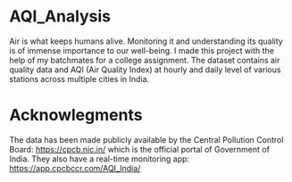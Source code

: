 # AQI_Analysis
Air is what keeps humans alive. Monitoring it and understanding its quality is of immense importance to our well-being. I made this project with the help of my batchmates for a college assignment. The dataset contains air quality data and AQI (Air Quality Index) at hourly and daily level of various stations across multiple cities in India.

# Acknowlegments
The data has been made publicly available by the Central Pollution Control Board: https://cpcb.nic.in/ which is the official portal of Government of India. They also have a real-time monitoring app: https://app.cpcbccr.com/AQI_India/
